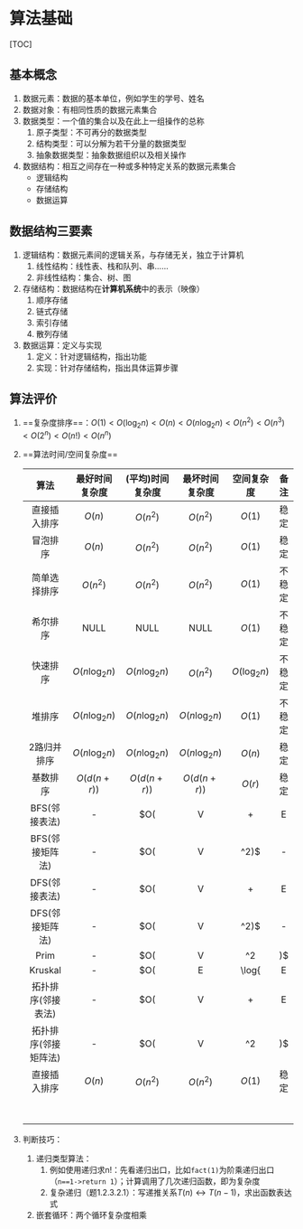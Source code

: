 

# 算法基础

[TOC]

## 基本概念

1. 数据元素：数据的基本单位，例如学生的学号、姓名
2. 数据对象：有相同性质的数据元素集合
3. 数据类型：一个值的集合以及在此上一组操作的总称
   1. 原子类型：不可再分的数据类型
   2. 结构类型：可以分解为若干分量的数据类型
   3. 抽象数据类型：抽象数据组织以及相关操作
4. 数据结构：相互之间存在一种或多种特定关系的数据元素集合
   * 逻辑结构
   * 存储结构
   * 数据运算



## 数据结构三要素

1. 逻辑结构：数据元素间的逻辑关系，与存储无关，独立于计算机
   1. 线性结构：线性表、栈和队列、串……
   2. 非线性结构：集合、树、图
2. 存储结构：数据结构在**计算机系统**中的表示（映像）
   1. 顺序存储
   2. 链式存储
   3. 索引存储
   4. 散列存储
3. 数据运算：定义与实现
   1. 定义：针对逻辑结构，指出功能
   2. 实现：针对存储结构，指出具体运算步骤



## 算法评价

1. ==复杂度排序==：$O(1)<O(\log_2{n})<O(n)<O(n\log_2{n})<O(n^2)<O(n^3)<O(2^n)<O(n!)<O(n^n)$

2. ==算法时间/空间复杂度==

   |         算法         | 最好时间复杂度  | (平均)时间复杂度  | 最坏时间复杂度  |   空间复杂度   |  备注  |
   | :------------------: | :-------------: | :---------------: | :-------------: | :------------: | :----: |
   |     直接插入排序     |     $O(n)$      |     $O(n^2)$      |    $O(n^2)$     |     $O(1)$     |  稳定  |
   |       冒泡排序       |     $O(n)$      |     $O(n^2)$      |    $O(n^2)$     |     $O(1)$     |  稳定  |
   |     简单选择排序     |    $O(n^2)$     |     $O(n^2)$      |    $O(n^2)$     |     $O(1)$     | 不稳定 |
   |       希尔排序       |      NULL       |       NULL        |      NULL       |     $O(1)$     | 不稳定 |
   |       快速排序       | $O(n\log_2{n})$ |  $O(n\log_2{n})$  |    $O(n^2)$     | $O(\log_2{n})$ | 不稳定 |
   |        堆排序        | $O(n\log_2{n})$ |  $O(n\log_2{n})$  | $O(n\log_2{n})$ |     $O(1)$     | 不稳定 |
   |     2路归并排序      | $O(n\log_2{n})$ |  $O(n\log_2{n})$  | $O(n\log_2{n})$ |     $O(n)$     |  稳定  |
   |       基数排序       |   $O(d(n+r))$   |    $O(d(n+r))$    |   $O(d(n+r))$   |     $O(r)$     |  稳定  |
   |    BFS(邻接表法)     |        -        |   $O(|V|+|E|)$    |        -        |    $O(|V|)$    |        |
   |   BFS(邻接矩阵法)    |        -        |    $O(|V|^2)$     |        -        |    $O(|V|)$    |        |
   |    DFS(邻接表法)     |        -        |   $O(|V|+|E|)$    |        -        |    $O(|V|)$    |        |
   |   DFS(邻接矩阵法)    |        -        |    $O(|V|^2)$     |        -        |    $O(|V|)$    |        |
   |         Prim         |        -        |    $O(|V|^2|)$    |        -        |                |        |
   |       Kruskal        |        -        | $O(|E|\log{|E|})$ |        -        |                |        |
   |  拓扑排序(邻接表法)  |        -        |   $O(|V|+|E|)$    |        -        |                |        |
   | 拓扑排序(邻接矩阵法) |        -        |    $O(|V|^2|)$    |        -        |                |        |
   |     直接插入排序     |     $O(n)$      |     $O(n^2)$      |    $O(n^2)$     |     $O(1)$     |  稳定  |
   |                      |                 |                   |                 |                |        |
   |                      |                 |                   |                 |                |        |
   |                      |                 |                   |                 |                |        |
   |                      |                 |                   |                 |                |        |
   |                      |                 |                   |                 |                |        |
   |                      |                 |                   |                 |                |        |
   |                      |                 |                   |                 |                |        |
   |                      |                 |                   |                 |                |        |

3. 判断技巧：

   1. 递归类型算法：
      1. 例如使用递归求n!：先看递归出口，比如`fact(1)`为阶乘递归出口（`n==1->return 1`）；计算调用了几次递归函数，即为复杂度
      2. 复杂递归（题1.2.3.2.1）：写递推关系$T(n)\leftrightarrow T(n-1)$，求出函数表达式
   2. 嵌套循环：两个循环复杂度相乘